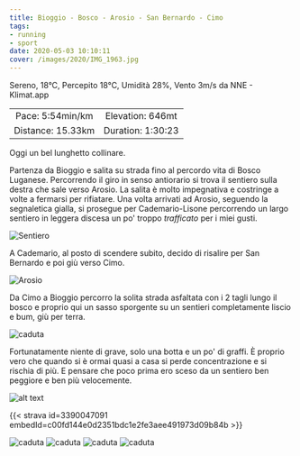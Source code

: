 ```yaml
---
title: Bioggio - Bosco - Arosio - San Bernardo - Cimo
tags:
- running
- sport
date: 2020-05-03 10:10:11
cover: /images/2020/IMG_1963.jpg
---
```


Sereno, 18°C, Percepito 18°C, Umidità 28%, Vento 3m/s da NNE - Klimat.app

| | |
| :-: | :-: |
| Pace: 5:54min/km | Elevation: 646mt |
| Distance: 15.33km | Duration: 1:30:23 |

Oggi un bel lunghetto collinare. 

Partenza da Bioggio e salita su strada fino al percordo vita di Bosco Luganese. Percorrendo il giro in senso antiorario si trova il sentiero sulla destra che sale verso Arosio. 
La salita è molto impegnativa e costringe a volte a fermarsi per rifiatare. Una volta arrivati ad Arosio, seguendo la segnaletica gialla, si prosegue per Cademario-Lisone percorrendo un largo sentiero in leggera discesa un po' troppo _trafficato_ per i  miei gusti.

![Sentiero](/images/2020/IMG_1964.jpg "Sentiero")

A Cademario, al posto di scendere subito, decido di risalire per San Bernardo e poi giù verso Cimo. 

![Arosio](/images/2020/IMG_1965.jpg "Arosio")

Da Cimo a Bioggio percorro la solita strada asfaltata con i 2 tagli lungo il bosco e proprio qui un sasso sporgente su un sentieri completamente liscio e bum, giù per terra.

![caduta](/images/2020/IMG_1969.jpg "caduta")

Fortunatamente niente di grave, solo una botta e un po' di graffi. È proprio vero che quando si è ormai quasi a casa si perde concentrazione e si rischia di più. E pensare che poco prima ero sceso da un sentiero ben peggiore e ben più velocemente.



![alt text](/images/2020/20200503-activity-map.png "map")


{{< strava id=3390047091 embedId=c00fd144e0d2351bdc1e2fe3aee491973d09b84b >}}

![caduta](/images/2020/IMG_1963.jpg "caduta")
![caduta](/images/2020/IMG_1966.jpg "caduta")
![caduta](/images/2020/IMG_1967.jpg "caduta")
![caduta](/images/2020/IMG_1968.jpg "caduta")
